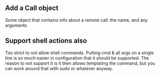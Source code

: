 ## Add a Call object
Some object that contains info about a remote call: the name, and any arguments

## Support shell actions also
Too strict to not allow shell commands.  Putting cmd & all args on
a single line is so much easier in configuration that it should be supported.
The reason to not support it is it then allows templating the command,
but you can work around that with sudo or whatever anyway.
